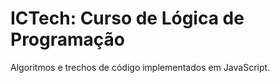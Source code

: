 # __ICTech__: Curso de Lógica de Programação

Algoritmos e trechos de código implementados em JavaScript.
